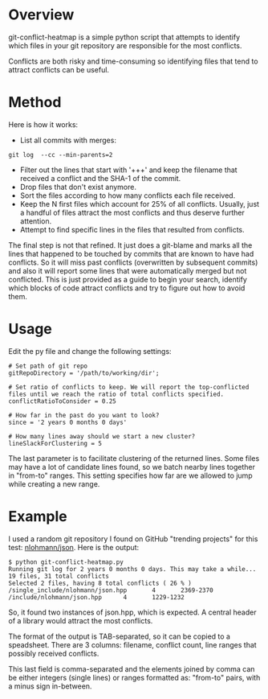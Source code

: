 # Overview

git-conflict-heatmap is a simple python script that attempts to identify which files in your git repository are responsible for the most conflicts.

Conflicts are both risky and time-consuming so identifying files that tend to attract conflicts can be useful.

# Method

Here is how it works:

 - List all commits with merges:

```
git log  --cc --min-parents=2
```

 - Filter out the lines that start with '+++' and keep the filename that received a conflict and the SHA-1 of the commit.
 - Drop files that don't exist anymore.
 - Sort the files according to how many conflicts each file received.
 - Keep the N first files which account for 25% of all conflicts. Usually, just a handful of files attract the most conflicts and thus deserve further attention.
 - Attempt to find specific lines in the files that resulted from conflicts.

The final step is not that refined. It just does a git-blame and marks all the lines that happened to be touched by commits that are known to have had conflicts. So it will miss past conflicts (overwritten by subsequent commits) and also it will report some lines that were automatically merged but not conflicted. This is just provided as a guide to begin your search, identify which blocks of code attract conflicts and try to figure out how to avoid them.

# Usage

Edit the py file and change the following settings:

```{python}
# Set path of git repo
gitRepoDirectory = '/path/to/working/dir';

# Set ratio of conflicts to keep. We will report the top-conflicted files until we reach the ratio of total conflicts specified.
conflictRatioToConsider = 0.25

# How far in the past do you want to look?
since = '2 years 0 months 0 days'

# How many lines away should we start a new cluster?
lineSlackForClustering = 5
```

The last parameter is to facilitate clustering of the returned lines. Some files may have a lot of candidate lines found, so we batch nearby lines together in "from-to" ranges. This setting specifies how far are we allowed to jump while creating a new range.

# Example
I used a random git repository I found on GitHub "trending projects" for this test:  [nlohmann/json](https://github.com/nlohmann/json).
Here is the output:
```
$ python git-conflict-heatmap.py
Running git log for 2 years 0 months 0 days. This may take a while...
19 files, 31 total conflicts
Selected 2 files, having 8 total conflicts ( 26 % )
/single_include/nlohmann/json.hpp       4       2369-2370
/include/nlohmann/json.hpp      4       1229-1232
```

So, it found two instances of json.hpp, which is expected. A central header of a library would attract the most conflicts.

The format of the output is TAB-separated, so it can be copied to a speadsheet. There are 3 columns: filename, conflict count, line ranges that possibly received conflicts.

This last field is comma-separated and the elements joined by comma can be either integers (single lines) or ranges formatted as: "from-to" pairs, with a minus sign in-between.
